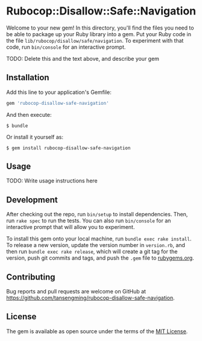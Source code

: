 # Rubocop::Disallow::Safe::Navigation

Welcome to your new gem! In this directory, you'll find the files you need to be able to package up your Ruby library into a gem. Put your Ruby code in the file `lib/rubocop/disallow/safe/navigation`. To experiment with that code, run `bin/console` for an interactive prompt.

TODO: Delete this and the text above, and describe your gem

## Installation

Add this line to your application's Gemfile:

```ruby
gem 'rubocop-disallow-safe-navigation'
```

And then execute:

    $ bundle

Or install it yourself as:

    $ gem install rubocop-disallow-safe-navigation

## Usage

TODO: Write usage instructions here

## Development

After checking out the repo, run `bin/setup` to install dependencies. Then, run `rake spec` to run the tests. You can also run `bin/console` for an interactive prompt that will allow you to experiment.

To install this gem onto your local machine, run `bundle exec rake install`. To release a new version, update the version number in `version.rb`, and then run `bundle exec rake release`, which will create a git tag for the version, push git commits and tags, and push the `.gem` file to [rubygems.org](https://rubygems.org).

## Contributing

Bug reports and pull requests are welcome on GitHub at https://github.com/tansengming/rubocop-disallow-safe-navigation.

## License

The gem is available as open source under the terms of the [MIT License](https://opensource.org/licenses/MIT).
